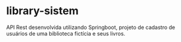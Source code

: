 # library-sistem
API Rest desenvolvida utilizando Springboot, projeto de cadastro de usuários de uma biblioteca fictícia e seus livros.

